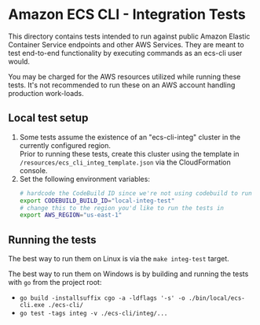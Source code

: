 # Amazon ECS CLI - Integration Tests

This directory contains tests intended to run against public Amazon Elastic Container Service endpoints and other AWS Services. They are meant to test end-to-end functionality by executing commands as an ecs-cli user would.

You may be charged for the AWS resources utilized while running these tests. It's not recommended to run these on an AWS account handling production work-loads.

## Local test setup

1. Some tests assume the existence of an "ecs-cli-integ" cluster in the currently configured region.  
Prior to running these tests, create this cluster using the template in `/resources/ecs_cli_integ_template.json` via the CloudFormation console.
2. Set the following environment variables:
    ```bash
    # hardcode the CodeBuild ID since we're not using codebuild to run the tests
    export CODEBUILD_BUILD_ID="local-integ-test"
    # change this to the region you'd like to run the tests in
    export AWS_REGION="us-east-1"
    ```


## Running the tests

The best way to run them on Linux is via the `make integ-test` target.

The best way to run them on Windows is by building and running the tests with `go` from the project root:
 * `go build -installsuffix cgo -a -ldflags '-s' -o ./bin/local/ecs-cli.exe ./ecs-cli/`
 * `go test -tags integ -v ./ecs-cli/integ/...`